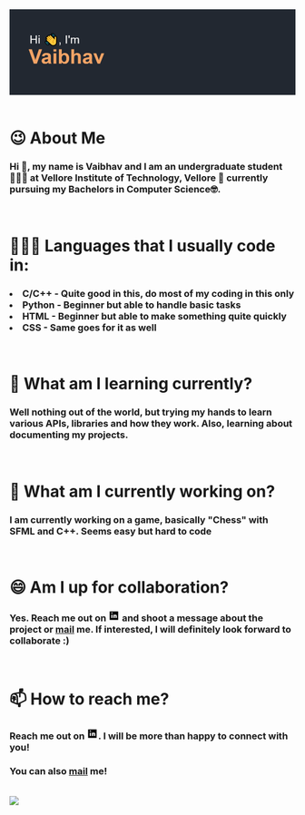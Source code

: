 <!--
**GhostVaibhav/GhostVaibhav** is a ✨ _special_ ✨ repository because its `README.md` (this file) appears on your GitHub profile.

Here are some ideas to get you started:

- 🔭 I’m currently working on ...
- 🌱 I’m currently learning ...
- 👯 I’m looking to collaborate on ...
- 🤔 I’m looking for help with ...
- 💬 Ask me about ...
- 📫 How to reach me: ...
- 😄 Pronouns: ...
- ⚡ Fun fact: ...
-->
<header>
<img src="header.png" width="1200"/>
</header>

# :wink: About Me
### Hi :wave:, my name is Vaibhav and I am an undergraduate student 👨🏻‍🎓 at Vellore Institute of Technology, Vellore 🏫 currently pursuing my Bachelors in Computer Science:nerd_face:.
<br>

# 👨🏻‍💻 Languages that I usually code in:
### <b><li>C/C++</b> - Quite good in this, do most of my coding in this only<b><li>Python</b> - Beginner but able to handle basic tasks<b><li>HTML</b> - Beginner but able to make something quite quickly <b><li>CSS</b> - Same goes for it as well
<br>

# 🌱 What am I learning currently?
### Well nothing out of the world, but trying my hands to learn various APIs, libraries and how they work. Also, learning about documenting my projects.
<br>

# :dart: What am I currently working on?
### I am currently working on a game, basically "Chess" with SFML and C++. <b>Seems easy</b> but hard to code
<br>

# 😄 Am I up for collaboration?

### Yes. Reach me out on  [<img src="linkedin.gif" width="20" height="20"/>][2]  and shoot a message about the project or <a href="mailto:sharmavaibhav110028@gmail.com">mail</a> me. If interested, I will definitely look forward to collaborate :)
<br>

# 📫 How to reach me?

### Reach me out on  [<img src="linkedin.gif" width="20" height="20"/>][2]. I will be more than happy to connect with you!
### You can also <a href="mailto:sharmavaibhav110028@gmail.com">mail</a> me!
<br>


[2]: https://www.linkedin.com/in/ghost-vaibhav/
<footer>
<img src="https://github-readme-stats.vercel.app/api?username=GhostVaibhav&show_icons=true&theme=tokyonight"/>
</footer>
